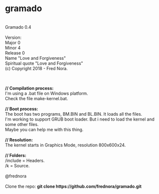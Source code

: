 # gramado

<br>Gramado 0.4
<br>
<br>Version:
<br>    Major 0
<br>    Minor 4
<br>    Release 0
<br>    Name "Love and Forgiveness"
<br>    Spiritual quote "Love and Forgiveness"
<br>(c) Copyright 2018 - Fred Nora.

<br>
<br><b>// Compilation process:</b>
<br>I'm using a .bat file on Windows platform.
<br>Check the file make-kernel.bat.

<br>
<br><b>// Boot process:</b>
<br>The boot has two programs, BM.BIN and BL.BIN. It loads all the files.
<br>I'm working to support GRUB boot loader. But i need to load the kernel and some other files. 
<br>Maybe you can help me with this thing.

<br>
<br><b>// Resolution:</b>
<br>The kernel starts in Graphics Mode, resolution 800x600x24.

<br>
<br><b>// Folders:</b>
<br>/include  = Headers.
<br>/k        = Source.

<br>
<br>@frednora

<br>
<br>Clone the repo: <b> git clone https://github.com/frednora/gramado.git </b>


